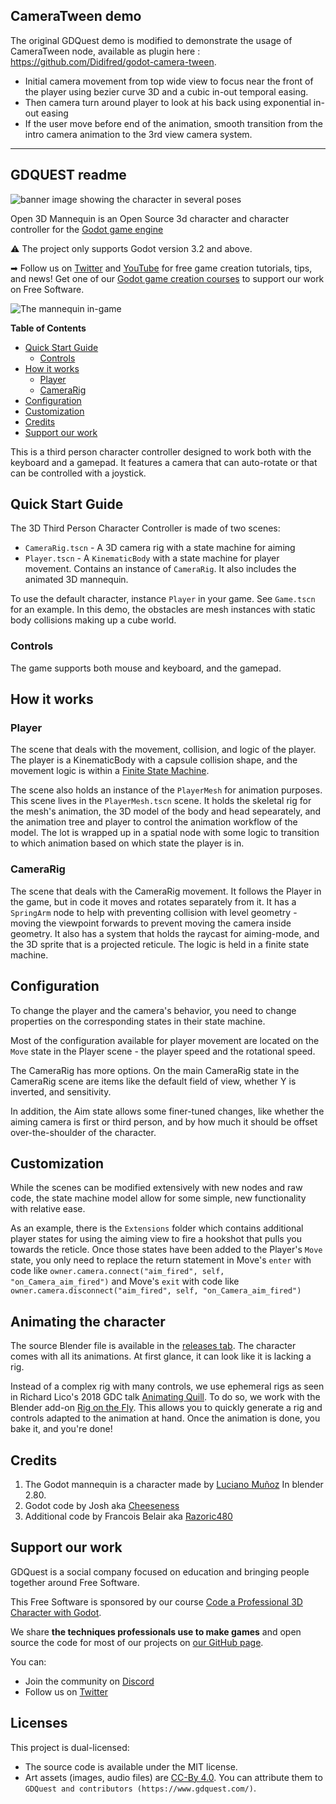 ## CameraTween demo

The original GDQuest demo is modified to demonstrate the usage of CameraTween node, available as plugin here : https://github.com/Didifred/godot-camera-tween.

- Initial camera movement from top wide view to focus near the front of the player using bezier curve 3D and a cubic in-out temporal easing.
- Then camera turn around player to look at his back using exponential in-out easing
- If the user move before end of the animation, smooth transition from the intro camera animation to the 3rd view camera system.

___

## GDQUEST readme

![banner image showing the character in several poses](https://repository-images.githubusercontent.com/199621943/d1716f00-1fe7-11ea-9d26-88ac15f865c7)

Open 3D Mannequin is an Open Source 3d character and character controller for the [Godot game engine](https://godotengine.org/)

⚠ The project only supports Godot version 3.2 and above.

➡ Follow us on [Twitter](https://twitter.com/NathanGDQuest) and [YouTube](https://www.youtube.com/c/gdquest/) for free game creation tutorials, tips, and news! Get one of our [Godot game creation courses](https://gdquest.mavenseed.com/) to support our work on Free Software.

![The mannequin in-game](./images/mannequiny-0.2.png)

<!-- markdown-toc start - Don't edit this section. Run M-x markdown-toc-refresh-toc -->

**Table of Contents**

- [Quick Start Guide](#quick-start-guide)
  - [Controls](#controls)
- [How it works](#how-it-works)
  - [Player](#player)
  - [CameraRig](#camera)
- [Configuration](#configuration)
- [Customization](#customization)
- [Credits](#credits)
- [Support our work](#support-our-work)

<!-- markdown-toc end -->

This is a third person character controller designed to work both with the keyboard and a gamepad. It features a camera that can auto-rotate or that can be controlled with a joystick.

## Quick Start Guide

The 3D Third Person Character Controller is made of two scenes:

- `CameraRig.tscn` - A 3D camera rig with a state machine for aiming
- `Player.tscn` - A `KinematicBody` with a state machine for player movement. Contains an instance of `CameraRig`. It also includes the animated 3D mannequin.

To use the default character, instance `Player` in your game. See `Game.tscn` for an example. In this demo, the obstacles are mesh instances with static body collisions making up a cube world.

### Controls

The game supports both mouse and keyboard, and the gamepad.

## How it works

### Player

The scene that deals with the movement, collision, and logic of the player. The player is a KinematicBody with a capsule collision shape, and the movement logic is within a [Finite State Machine](http://gameprogrammingpatterns.com/state.html).

The scene also holds an instance of the `PlayerMesh` for animation purposes. This scene lives in the `PlayerMesh.tscn` scene. It holds the skeletal rig for the mesh's animation, the 3D model of the body and head sepearately, and the animation tree and player to control the animation workflow of the model. The lot is wrapped up in a spatial node with some logic to transition to which animation based on which state the player is in.

### CameraRig

The scene that deals with the CameraRig movement. It follows the Player in the game, but in code it moves and rotates separately from it. It has a `SpringArm` node to help with preventing collision with level geometry - moving the viewpoint forwards to prevent moving the camera inside geometry. It also has a system that holds the raycast for aiming-mode, and the 3D sprite that is a projected reticule. The logic is held in a finite state machine.

## Configuration

To change the player and the camera's behavior, you need to change properties on the corresponding states in their state machine.

Most of the configuration available for player movement are located on the `Move` state in the Player scene - the player speed and the rotational speed.

The CameraRig has more options. On the main CameraRig state in the CameraRig scene are items like the default field of view, whether Y is inverted, and sensitivity.

In addition, the Aim state allows some finer-tuned changes, like whether the aiming camera is first or third person, and by how much it should be offset over-the-shoulder of the character.

## Customization

While the scenes can be modified extensively with new nodes and raw code, the state machine model allow for some simple, new functionality with relative ease.

As an example, there is the `Extensions` folder which contains additional player states for using the aiming view to fire a hookshot that pulls you towards the reticle. Once those states have been added to the Player's `Move` state, you only need to replace the return statement in Move's `enter` with code like `owner.camera.connect("aim_fired", self, "on_Camera_aim_fired")` and Move's `exit` with code like `owner.camera.disconnect("aim_fired", self, "on_Camera_aim_fired")`

## Animating the character

The source Blender file is available in the [releases tab](releases). The character comes with all its animations. At first glance, it can look like it is lacking a rig.

Instead of a complex rig with many controls, we use ephemeral rigs as seen in Richard Lico's 2018 GDC talk [Animating Quill](https://www.youtube.com/watch?v=u3CzLVpuE4k&t=2011s). To do so, we work with the Blender add-on [Rig on the Fly](https://gitlab.com/dypsloom/rigonthefly/). This allows you to quickly generate a rig and controls adapted to the animation at hand. Once the animation is done, you bake it, and you're done!

## Credits

1. The Godot mannequin is a character made by [Luciano Muñoz](https://twitter.com/lucianomunoz_) In blender 2.80.
1. Godot code by Josh aka [Cheeseness](https://twitter.com/ValiantCheese)
1. Additional code by Francois Belair aka [Razoric480](https://twitter.com/Razoric480)

## Support our work

GDQuest is a social company focused on education and bringing people together around Free Software.

This Free Software is sponsored by our course [Code a Professional 3D Character with Godot](https://gdquest.mavenseed.com/courses/code-a-professional-3d-character-with-godot).

We share **the techniques professionals use to make games** and open source the code for most of our projects on [our GitHub page](https://github.com/GDquest/).

You can:

- Join the community on [Discord](https://discord.gg/dKUX7m3)
- Follow us on [Twitter](https://twitter.com/NathanGDQuest)

## Licenses

This project is dual-licensed:

- The source code is available under the MIT license.
- Art assets (images, audio files) are [CC-By 4.0](https://creativecommons.org/licenses/by/4.0/). You can attribute them to `GDQuest and contributors (https://www.gdquest.com/)`.





